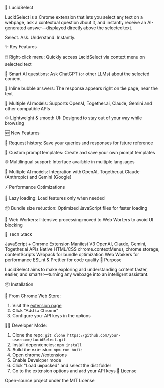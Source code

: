 📘 LucidSelect


LucidSelect is a Chrome extension that lets you select any text on a webpage, ask a contextual question about it, and instantly receive an AI-generated answer—displayed directly above the selected text.

Select. Ask. Understand. Instantly.



✨ Key Features


🖱️ Right-click menu: Quickly access LucidSelect via context menu on selected text 

🧠 Smart AI questions: Ask ChatGPT (or other LLMs) about the selected content 

💬 Inline bubble answers: The response appears right on the page, near the text 

🔐 Multiple AI models: Supports OpenAI, Together.ai, Claude, Gemini and other compatible APIs 

⚙️ Lightweight & smooth UI: Designed to stay out of your way while browsing 


 
🆕 New Features


📜 Request history: Save your queries and responses for future reference 

📝 Custom prompt templates: Create and save your own prompt templates 

🌐 Multilingual support: Interface available in multiple languages 

🧩 Multiple AI models: Integration with OpenAI, Together.ai, Claude (Anthropic) and Gemini (Google) 

⚡ Performance Optimizations 

🔄 Lazy loading: Load features only when needed 

📦 Bundle size reduction: Optimized JavaScript files for faster loading 

👷 Web Workers: Intensive processing moved to Web Workers to avoid UI blocking 



🔧 Tech Stack 


JavaScript + Chrome Extension Manifest V3 
OpenAI, Claude, Gemini, Together.ai APIs 
Native HTML/CSS 
chrome.contextMenus, chrome.storage, contentScripts 
Webpack for bundle optimization 
Web Workers for performance 
ESLint & Prettier for code quality 
🚀 Purpose 

LucidSelect aims to make exploring and understanding content faster, easier, and smarter—turning any webpage into an intelligent assistant. 

📦 Installation 

🔧 From Chrome Web Store: 
1. Visit the [extension page](https://chrome.google.com/webstore/detail/lucidselect/your-id) 
2. Click "Add to Chrome" 
3. Configure your API keys in the options 

👨‍💻 Developer Mode: 
1. Clone the repo: `git clone https://github.com/your-username/LucidSelect.git` 
2. Install dependencies: `npm install` 
3. Build the extension: `npm run build` 
4. Open chrome://extensions 
5. Enable Developer mode 
6. Click "Load unpacked" and select the dist folder 
7. Go to the extension options and add your API keys 
📜 License 

Open-source project under the MIT License 
